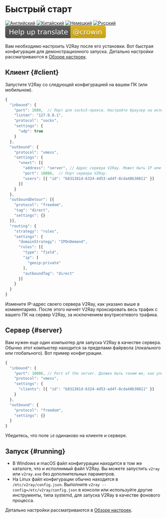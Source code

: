 # Быстрый старт

[![Английский](../resources/english.svg)](https://www.v2ray.com/en/welcome/start.html) [![Китайский](../resources/chinese.svg)](https://www.v2ray.com/chapter_00/start.html) [![Немецкий](../resources/german.svg)](https://www.v2ray.com/de/welcome/start.html) [![Русский](../resources/russian.svg)](https://www.v2ray.com/ru/welcome/start.html) [![Перевести](../resources/lang.svg)](https://crowdin.com/project/v2ray)

Вам необходимо настроить V2Ray после его установки. Вот быстрая конфигурация для демонстрационного запуска. Детально настройки рассматриваются в [Обзоре настроек](../configuration/overview.md).

## Клиент {#client}

Запустите V2Ray со следующей конфигурацией на вашем ПК (или мобильном).

```javascript
{
  "inbound": {
    "port": 1080,  // Порт для socks5-прокси. Настройте браузер на использование этого порта.
    "listen": "127.0.0.1",
    "protocol": "socks",
    "settings": {
      "udp": true
    }
  },
  "outbound": {
    "protocol": "vmess",
    "settings": {
      "vnext": [{
        "address": "server", // Адрес сервера V2Ray. Может быть IP или доменным именем.
        "port": 10086,  // Порт сервера V2Ray.
        "users": [{ "id": "b831381d-6324-4d53-ad4f-8cda48b30811" }]
      }]
    }
  },
  "outboundDetour": [{
    "protocol": "freedom",
    "tag": "direct",
    "settings": {}
  }],
  "routing": {
    "strategy": "rules",
    "settings": {
      "domainStrategy": "IPOnDemand",
      "rules": [{
        "type": "field",
        "ip": [
          "geoip:private"
        ],
        "outboundTag": "direct"
      }]
    }
  }
}
```

Измените IP-адрес своего сервера V2Ray, как указано выше в комментариях. После этого начнёт V2Ray проксировать весь трафик с вашего ПК на сервер V2Ray, за исключением внутрисетевого трафика.

## Сервер {#server}

Вам нужен еще один компьютер для запуска V2Ray в качестве сервера. Обычно этот компьютер находится за пределами файрвола (локального или глобального). Вот пример конфигурации.

```javascript
{
  "inbound": {
    "port": 10086, // Port of the server. Должен быть таким же, как упомянутый выше.
    "protocol": "vmess",
    "settings": {
      "clients": [{ "id": "b831381d-6324-4d53-ad4f-8cda48b30811" }]
    }
  },
  "outbound": {
    "protocol": "freedom",
    "settings": {}
  }
}
```

Убедитесь, что поле `id` одинаково на клиенте и сервере.

## Запуск {#running}

* В Windows и macOS файл конфигурации находится в том же каталоге, что и исполнимый файл V2Ray. Вы можете запустить `v2ray` или `v2ray.exe` без дополнительных параметров.
* На Linux файл конфигурации обычно находится в `/etc/v2ray/config.json`. Выполните `v2ray --config=/etc/v2ray/config.json` в консоли или используйте другие инструменты, типа systemd, для запуска V2Ray в качестве фонового процесса.

Детально настройки рассматриваются в [Обзоре настроек](../configuration/overview.md).